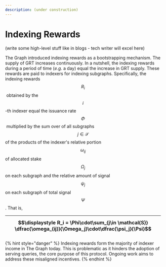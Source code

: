 ```yaml
---
description: (under construction)
---
```


# Indexing Rewards

(write some high-level stuff like in blogs - tech writer will excel here)



The Graph introduced indexing rewards as a bootstrapping mechanism. The supply of GRT increases continuously. In a nutshell, the indexing rewards during a period of time (_e.g._ a day) equal the increase in GRT supply. These rewards are paid to indexers for indexing subgraphs. Specifically, the indexing rewards $$R_i$$​ obtained by the $$i$$-th indexer equal the issuance rate $$\Phi$$​ multiplied by the sum over of all subgraphs $$j\in\mathcal{S}$$ of the products of the indexer's relative portion $$\omega_{ij}$$ of allocated stake $$\Omega_j$$ on each subgraph and the relative amount of signal $$\psi_j$$ on each subgraph of total signal $$\Psi$$. That is,

| $$\displaystyle R_i = \Phi\cdot\sum_{j\in \mathcal{S}} \dfrac{\omega_{ij}}{\Omega_j}\cdot\dfrac{\psi_j}{\Psi}$$ |
| :-------------------------------------------------------------------------------------------------------------: |

{% hint style="danger" %}
Indexing rewards form the majority of indexer income in The Graph today. This is problematic as it hinders the adoption of serving queries, the core purpose of this protocol. Ongoing work aims to address these misaligned incentives.
{% endhint %}





